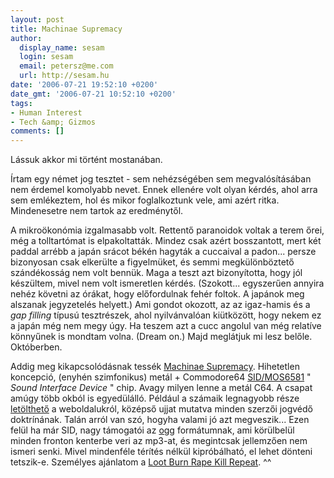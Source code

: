 ```yaml
---
layout: post
title: Machinae Supremacy
author:
  display_name: sesam
  login: sesam
  email: petersz@me.com
  url: http://sesam.hu
date: '2006-07-21 19:52:10 +0200'
date_gmt: '2006-07-21 10:52:10 +0200'
tags:
- Human Interest
- Tech &amp; Gizmos
comments: []
---
```


Lássuk akkor mi történt mostanában.

Írtam egy német jog tesztet - sem nehézségében sem megvalósításában nem érdemel komolyabb nevet. Ennek ellenére volt olyan kérdés, ahol arra sem emlékeztem, hol és mikor foglalkoztunk vele, ami azért ritka. Mindenesetre nem tartok az eredménytől.

A mikroökonómia izgalmasabb volt. Rettentő paranoidok voltak a terem őrei, még a tolltartómat is elpakoltatták. Mindez csak azért bosszantott, mert két paddal arrébb a japán srácot békén hagyták a cuccaival a padon... persze bizonyosan csak elkerülte a figyelmüket, és semmi megkülönböztető szándékosság nem volt bennük. Maga a teszt azt bizonyította, hogy jól készültem, mivel nem volt ismeretlen kérdés. (Szokott... egyszerűen annyira nehéz követni az órákat, hogy előfordulnak fehér foltok. A japánok meg alszanak jegyzetelés helyett.) Ami gondot okozott, az az igaz-hamis és a _gap filling_ típusú tesztrészek, ahol nyilvánvalóan kiütközött, hogy nekem ez a japán még nem megy úgy. Ha teszem azt a cucc angolul van még relatíve könnyűnek is mondtam volna. (Dream on.) Majd meglátjuk mi lesz belőle. Októberben.

Addig meg kikapcsolódásnak tessék [Machinae Supremacy](http://machinaesupremacy.com/index.html). Hihetetlen koncepció, (enyhén szimfonikus) metál + Commodore64 [SID/MOS6581](http://en.wikipedia.org/wiki/MOS_Technology_SID) " _Sound Interface Device_ " chip. Avagy milyen lenne a metál C64. A csapat amúgy több okból is egyedülálló. Például a számaik legnagyobb része [letölthető](http://machinaesupremacy.com/discography.html) a weboldalukról, középső ujjat mutatva minden szerzői jogvédő doktrínának. Talán arról van szó, hogyha valami jó azt megveszik... Ezen felül ha már SID, nagy támogatói az [ogg](http://en.wikipedia.org/wiki/Ogg) formátumnak, ami körülbelül minden fronton kenterbe veri az mp3-at, és megintcsak jellemzően nem ismeri senki. Mivel mindenféle térítés nélkül kipróbálható, el lehet dönteni tetszik-e. Személyes ajánlatom a [Loot Burn Rape Kill Repeat](http://machinaesupremacy.com/music/machinae_supremacy-loot_burn_rape_kill_repeat.ogg). ^^
